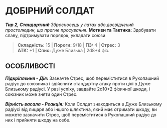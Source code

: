 ﻿# ДОБІРНИЙ СОЛДАТ

***Тир 2, Стандартний*** *Зброєносець у латах або досвідчений простолюдин, що прагне просування.* **Мотиви та Тактика:** Здобувати славу, підтримувати порядок, укладати союзи

> **Складність:** 15 | **Пороги:** 9/18 | **ПЗ:** 4 | **Стрес:** 3  
> **АТК:** +1 | **Спис:** Дуже Близька | 2d8+4 фіз.

## ОСОБЛИВОСТІ

***Підкріплення - Дія:*** Зазначте Стрес, щоб переміститися в Рукопашний радіус до союзника і здійснити стандартну атаку проти цілі в Дуже Близькому радіусі. У разі успіху, завдайте 2d10+2 фізичної шкоди, і союзник може зняти один Стрес.

***Вірність васала - Реакція:*** Коли Солдат знаходиться в Дуже Близькому радіусі від лицаря або іншого шляхтича, який має отримати шкоду, ви можете зазначити Стрес, щоб переміститися в Рукопашний радіус до них і прийняти шкоду на себе.